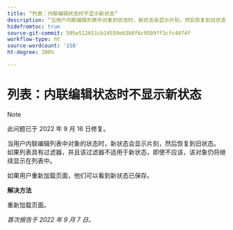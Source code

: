 ```yaml
---
title: “列表：内联编辑状态时不显示新状态”
description: “当用户内联编辑列表中对象的状态时，新状态会显示片刻，然后恢复到旧状态。 如果列表具有过滤器，并且该过滤器不适用于新状态，即使不应该，该对象仍将继续显示在列表中。 "
hidefromtoc: true
source-git-commit: 505e512651cb14559e63b8f6c9509ff3cfc4474f
workflow-type: ht
source-wordcount: '158'
ht-degree: 100%

---
```



# 列表：内联编辑状态时不显示新状态

>[!NOTE]
>
>此问题已于 2022 年 9 月 16 日修复。

当用户内联编辑列表中对象的状态时，新状态会显示片刻，然后恢复到旧状态。 如果列表具有过滤器，并且该过滤器不适用于新状态，即使不应该，该对象仍将继续显示在列表中。

如果用户重新加载页面，他们可以看到新状态已保存。

**解决方法**

重新加载页面。

_首次报告于 2022 年 9 月 7 日。_

